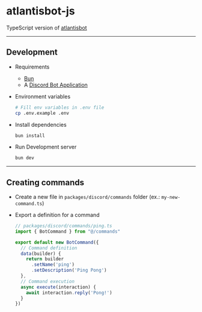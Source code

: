 # atlantisbot-js

TypeScript version of [atlantisbot](https://github.com/johnvictorfs/atlantisbot)

---

## Development

- Requirements
  - [Bun](https://bun.sh)
  - A [Discord Bot Application](https://discord.com/developers/docs/getting-started#step-1-creating-an-app)

- Environment variables

  ```bash
  # Fill env variables in .env file
  cp .env.example .env
  ```

- Install dependencies

  ```bash
  bun install
  ```

- Run Development server

    ```bash
    bun dev
    ```

---

## Creating commands

- Create a new file in `packages/discord/commands` folder (ex.: `my-new-command.ts`)

- Export a definition for a command

  ```ts
  // packages/discord/commands/ping.ts
  import { BotCommand } from "@/commands"

  export default new BotCommand({
    // Command definition
    data(builder) {
      return builder
        .setName('ping')
        .setDescription('Ping Pong')
    },
    // Command execution
    async execute(interaction) {
      await interaction.reply('Pong!')
    }
  })
  ```
